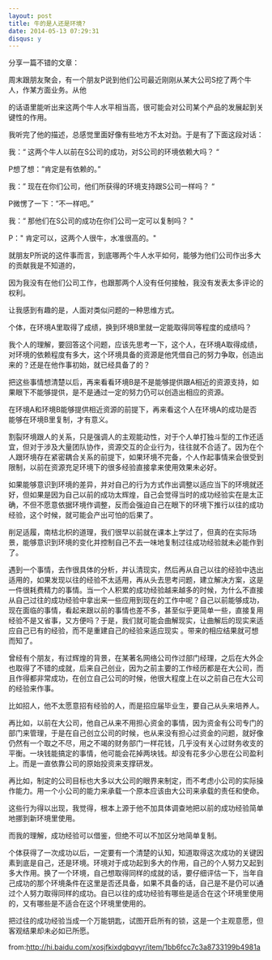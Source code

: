```yaml
---
layout: post
title: 牛的是人还是环境?
date: 2014-05-13 07:29:31
disqus: y
---
```

分享一篇不错的文章：

周末跟朋友聚会，有一个朋友P说到他们公司最近刚刚从某大公司S挖了两个牛人，作某方面业务。从他

的话语里能听出来这两个牛人水平相当高，很可能会对公司某个产品的发展起到关键性的作用。

我听完了他的描述，总感觉里面好像有些地方不太对劲。于是有了下面这段对话：

我：“ 这两个牛人以前在S公司的成功，对S公司的环境依赖大吗？ “

P想了想：”肯定是有依赖的。”

我：” 现在在你们公司，他们所获得的环境支持跟S公司一样吗？ “

P微愣了一下：”不一样吧。”

我：“ 那他们在S公司的成功在你们公司一定可以复制吗？ "

P：" 肯定可以，这两个人很牛，水准很高的。"

就朋友P所说的这件事而言，到底哪两个牛人水平如何，能够为他们公司作出多大的贡献我是不知道的，

因为我没有在他们公司工作，也跟那两个人没有任何接触，我没有发表太多评论的权利。

让我感到有趣的是，人面对类似问题的一种思维方式。

个体，在环境A里取得了成绩，换到环境B里就一定能取得同等程度的成绩吗？

我个人的理解，要回答这个问题，应该先思考一下，这个人，在环境A取得成绩，对环境的依赖程度有多大，这个环境具备的资源是他凭借自己的努力争取，创造出来的？还是在他作事初始，就已经具备了的？ 

把这些事情想清楚以后，再来看看环境B是不是能够提供跟A相近的资源支持，如果眼下不能够提供，是不是通过一定的努力仍可以创造出相应的资源。

在环境A和环境B能够提供相近资源的前提下，再来看这个人在环境A的成功是否能够在环境B里复制，才有意义。

割裂环境跟人的关系，只是强调人的主观能动性，对于个人单打独斗型的工作还适宜，但对于涉及大量团队协作，资源交互的企业行为，往往就不合适了。因为在个人跟环境存在紧密耦合关系的前提下，如果环境不完备，个人作起事情来会很受到限制，以前在资源充足环境下的很多经验直接拿来使用效果未必好。

如果能够意识到环境的差异，并对自己的行为方式作出调整以适应当下的环境就还好，但如果是因为自己以前的成功太辉煌，自己会觉得当时的成功经验实在是太正确，不但不愿意依据环境作调整，反而会强迫自己在眼下的环境下推行以往的成功经验，这个时候，就可能会产出可怕的后果了。

削足适履，南桔北枳的道理，我们很早以前就在课本上学过了，但真的在实际场景，能够意识到环境的变化并控制自己不去一味地复制过往成功经验就未必能作到了。

遇到一个事情，去作很具体的分析，并认清现实，然后再从自己以往的经验中选出适用的，如果发现以往的经验不太适用，再从头去思考问题，建立解决方案，这是一件很耗费精力的事情。当一个人积累的成功经验越来越多的时候，为什么不直接从自己过往的成功经验中拿出来一些应用到现在的工作中呢？自己以前能够成功，现在面临的事情，看起来跟以前的事情也差不多，甚至似乎更简单一些，直接复用经验不是又省事，又方便吗？于是，我们就可能会曲解现实，让曲解后的现实来适应自己已有的经验，而不是重建自己的经验来适应现实 。带来的相应结果就可想而知了。

曾经有个朋友，有过辉煌的背景，在某著名网络公司作过部门经理，之后在大外企也取得了不错的成就，后来自己创业，因为之前主要的工作经历都是在大公司，而且作得都非常成功，在创立自己公司的时候，他很大程度上在以之前自己在大公司的经验来作事。

比如招人，他不太愿意招有经验的人，而是招应届毕业生，要自己从头来培养人。

再比如，以前在大公司，他自己从来不用担心资金的事情，因为资金有公司专门的部门来管理，于是在自己创立公司的时候，也从来没有担心过资金的问题，就好像仍然有一个取之不尽，用之不竭的财务部门一样花钱，几乎没有关心过财务收支的平衡。一块钱能搞定的事情，他可能会花掉两块钱。却没有花多少心思在公司盈利上。而是一直依靠公司的原始投资来支撑研发。

再比如，制定的公司目标也大多以大公司的眼界来制定，而不考虑小公司的实际操作能力。用一个小公司的能力来承载一个原本应该由大公司来承载的责任和使命。

这些行为得以出现，我觉得，根本上源于他不加具体调查地把以前的成功经验简单地挪到新环境里使用。

而我的理解，成功经验可以借鉴，但绝不可以不加区分地简单复制。

个体获得了一次成功以后，一定要有一个清楚的认知，知道取得这次成功的关键因素到底是自己，还是环境。环境对于成功起到多大的作用，自己的个人努力又起到多大作用。换了一个环境，自己想取得同样的成就的话，要仔细评估一下，当年自己成功的那个环境条件在这里是否还具备，如果不具备的话，自己是不是仍可以通过个人努力取得同样的成功。自已以往的成功经验有哪些是适合在这个环境里使用的，又有哪些是不适合在这个环境里使用的。

把过往的成功经验当成一个万能钥匙，试图开启所有的锁，这是一个主观意愿，但客观结果却未必如已所愿。

from:http://hi.baidu.com/xosjfkixdgbqvyr/item/1bb6fcc7c3a8733199b4981a
